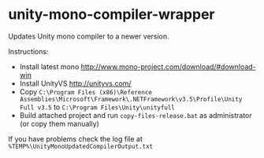 # unity-mono-compiler-wrapper

Updates Unity mono compiler to a newer version.

Instructions:
 - Install latest mono http://www.mono-project.com/download/#download-win
 - Install UnityVS http://unityvs.com/
 - Copy `C:\Program Files (x86)\Reference Assemblies\Microsoft\Framework\.NETFramework\v3.5\Profile\Unity Full v3.5` to `C:\Program Files\Unity\unityfull`
 - Build attached project and run `copy-files-release.bat` as administrator (or copy them manually)

If you have problems check the log file at `%TEMP%\UnityMonoUpdatedCompilerOutput.txt`
